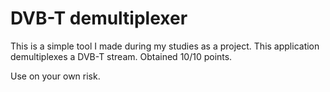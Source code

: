 # DVB-T demultiplexer

This is a simple tool I made during my studies as a project. This application
demultiplexes a DVB-T stream. Obtained 10/10 points.

Use on your own risk.

